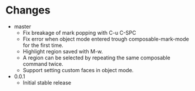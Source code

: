 # Changes

- master
  - Fix breakage of mark popping with C-u C-SPC
  - Fix error when object mode entered trough composable-mark-mode for
    the first time.
  - Highlight region saved with M-w.
  - A region can be selected by repeating the same composable command
    twice.
  - Support setting custom faces in object mode.
- 0.0.1
  - Initial stable release
